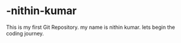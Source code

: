 # -nithin-kumar
This is my first Git Repository.
my name is nithin kumar.
lets begin the coding journey.
